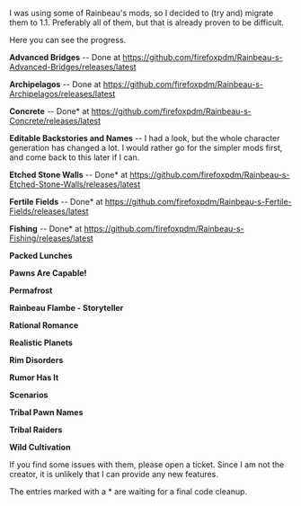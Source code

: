 I was using some of Rainbeau's mods, so I decided to (try and) migrate them to 1.1. Preferably all of them, but that is already proven to be difficult.

Here you can see the progress.

**Advanced Bridges** -- Done at https://github.com/firefoxpdm/Rainbeau-s-Advanced-Bridges/releases/latest

**Archipelagos** -- Done at https://github.com/firefoxpdm/Rainbeau-s-Archipelagos/releases/latest

**Concrete** -- Done* at https://github.com/firefoxpdm/Rainbeau-s-Concrete/releases/latest

**Editable Backstories and Names** -- I had a look, but the whole character generation has changed a lot. I would rather go for the simpler mods first, and come back to this later if I can.

**Etched Stone Walls** -- Done* at https://github.com/firefoxpdm/Rainbeau-s-Etched-Stone-Walls/releases/latest

**Fertile Fields** -- Done* at https://github.com/firefoxpdm/Rainbeau-s-Fertile-Fields/releases/latest

**Fishing** -- Done* at https://github.com/firefoxpdm/Rainbeau-s-Fishing/releases/latest

**Packed Lunches**

**Pawns Are Capable!**

**Permafrost**

**Rainbeau Flambe - Storyteller**

**Rational Romance**

**Realistic Planets**

**Rim Disorders**

**Rumor Has It**

**Scenarios**

**Tribal Pawn Names**

**Tribal Raiders**

**Wild Cultivation**

If you find some issues with them, please open a ticket. Since I am not the creator, it is unlikely that I can provide any new features.

The entries marked with a * are waiting for a final code cleanup.
